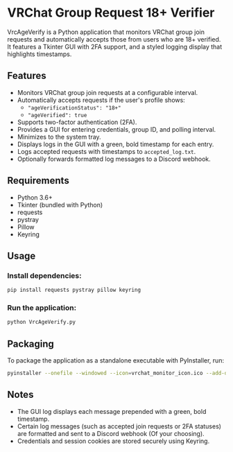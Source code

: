 # VRChat Group Request 18+ Verifier

VrcAgeVerify is a Python application that monitors VRChat group join requests and automatically accepts those from users who are 18+ verified. It features a Tkinter GUI with 2FA support, and a styled logging display that highlights timestamps.

## Features
- Monitors VRChat group join requests at a configurable interval.
- Automatically accepts requests if the user's profile shows:
  - `"ageVerificationStatus": "18+"`
  - `"ageVerified": true`
- Supports two-factor authentication (2FA).
- Provides a GUI for entering credentials, group ID, and polling interval.
- Minimizes to the system tray.
- Displays logs in the GUI with a green, bold timestamp for each entry.
- Logs accepted requests with timestamps to `accepted_log.txt`.
- Optionally forwards formatted log messages to a Discord webhook.

## Requirements
- Python 3.6+
- Tkinter (bundled with Python)
- requests
- pystray
- Pillow
- Keyring

## Usage

### Install dependencies:
```bash
pip install requests pystray pillow keyring
```

### Run the application:
```bash
python VrcAgeVerify.py
```

## Packaging
To package the application as a standalone executable with PyInstaller, run:
```bash
pyinstaller --onefile --windowed --icon=vrchat_monitor_icon.ico --add-data "vrchat_monitor_icon.ico;." VrcAgeVerify.py
```

## Notes
- The GUI log displays each message prepended with a green, bold timestamp.
- Certain log messages (such as accepted join requests or 2FA statuses) are formatted and sent to a Discord webhook (Of your choosing).
- Credentials and session cookies are stored securely using Keyring.
